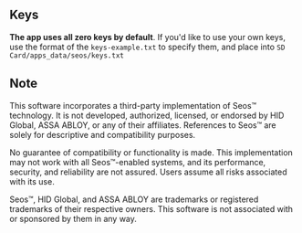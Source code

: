 ## Keys

**The app uses all zero keys by default**. If you'd like to use your own keys, use the format of the `keys-example.txt` to specify them, and place into `SD Card/apps_data/seos/keys.txt`

## Note

This software incorporates a third-party implementation of Seos™ technology. It is not developed, authorized, licensed, or endorsed by HID Global, ASSA ABLOY, or any of their affiliates. References to Seos™ are solely for descriptive and compatibility purposes.

No guarantee of compatibility or functionality is made. This implementation may not work with all Seos™-enabled systems, and its performance, security, and reliability are not assured. Users assume all risks associated with its use.

Seos™, HID Global, and ASSA ABLOY are trademarks or registered trademarks of their respective owners. This software is not associated with or sponsored by them in any way.
